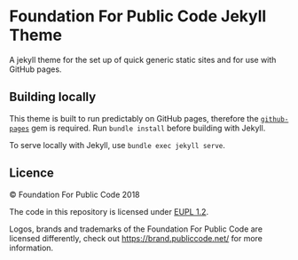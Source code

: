 # Foundation For Public Code Jekyll Theme

A jekyll theme for the set up of quick generic static sites and for use with GitHub pages.

## Building locally

This theme is built to run predictably on GitHub pages, therefore the [`github-pages`](https://github.com/github/pages-gem) gem is required. Run `bundle install` before building with Jekyll.

To serve locally with Jekyll, use `bundle exec jekyll serve`.

## Licence

© Foundation For Public Code 2018

The code in this repository is licensed under [EUPL 1.2](LICENSE.md).

Logos, brands and trademarks of the Foundation For Public Code are licensed differently, check out https://brand.publiccode.net/ for more information.
